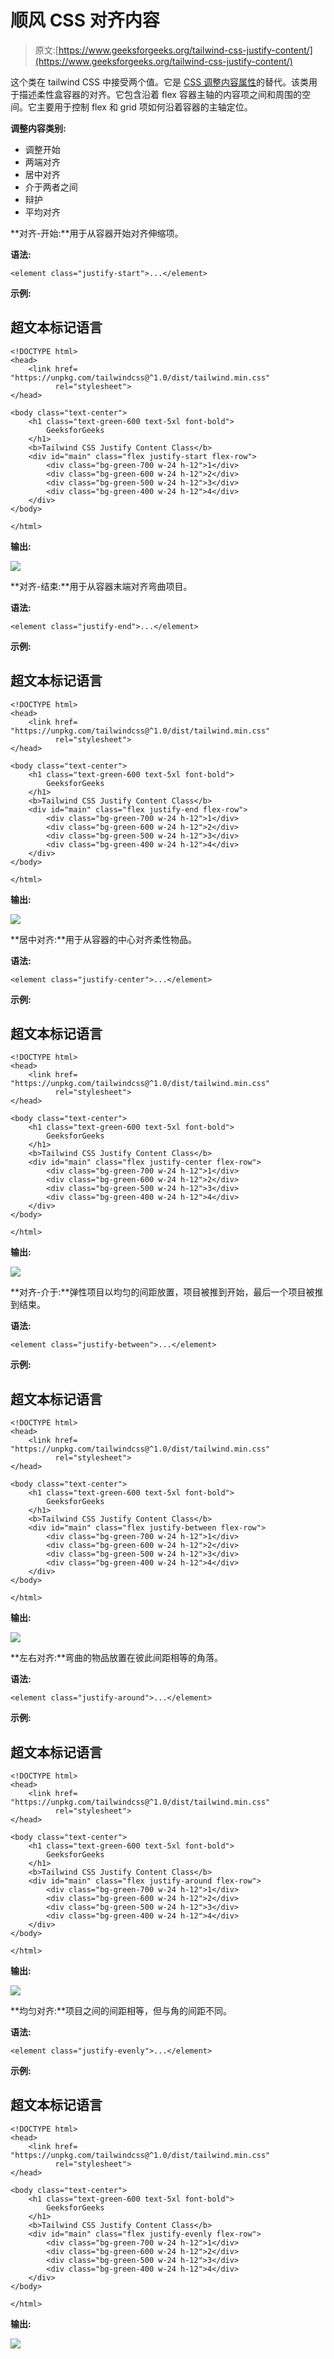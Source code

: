 # 顺风 CSS 对齐内容

> 原文:[https://www.geeksforgeeks.org/tailwind-css-justify-content/](https://www.geeksforgeeks.org/tailwind-css-justify-content/)

这个类在 tailwind CSS 中接受两个值。它是 [CSS 调整内容属性](https://www.geeksforgeeks.org/css-justify-content-property/#:~:text=The%20justify%2Dcontent%20property%20in,containers%20along%20the%20vertical%20axis.)的替代。该类用于描述柔性盒容器的对齐。它包含沿着 flex 容器主轴的内容项之间和周围的空间。它主要用于控制 flex 和 grid 项如何沿着容器的主轴定位。

**调整内容类别:**

*   调整开始
*   两端对齐
*   居中对齐
*   介于两者之间
*   辩护
*   平均对齐

**对齐-开始:**用于从容器开始对齐伸缩项。

**语法:**

```
<element class="justify-start">...</element>
```

**示例:**

## 超文本标记语言

```
<!DOCTYPE html> 
<head> 
    <link href=
"https://unpkg.com/tailwindcss@^1.0/dist/tailwind.min.css" 
          rel="stylesheet"> 
</head> 

<body class="text-center"> 
    <h1 class="text-green-600 text-5xl font-bold">
        GeeksforGeeks
    </h1> 
    <b>Tailwind CSS Justify Content Class</b> 
    <div id="main" class="flex justify-start flex-row"> 
        <div class="bg-green-700 w-24 h-12">1</div> 
        <div class="bg-green-600 w-24 h-12">2</div> 
        <div class="bg-green-500 w-24 h-12">3</div> 
        <div class="bg-green-400 w-24 h-12">4</div> 
    </div> 
</body> 

</html>
```

**输出:**

![](img/49c69477c63fe1cc0c59fcf5aa381a48.png)

**对齐-结束:**用于从容器末端对齐弯曲项目。

**语法:**

```
<element class="justify-end">...</element>
```

**示例:**

## 超文本标记语言

```
<!DOCTYPE html> 
<head> 
    <link href=
"https://unpkg.com/tailwindcss@^1.0/dist/tailwind.min.css" 
          rel="stylesheet"> 
</head> 

<body class="text-center"> 
    <h1 class="text-green-600 text-5xl font-bold">
        GeeksforGeeks
    </h1> 
    <b>Tailwind CSS Justify Content Class</b> 
    <div id="main" class="flex justify-end flex-row"> 
        <div class="bg-green-700 w-24 h-12">1</div> 
        <div class="bg-green-600 w-24 h-12">2</div> 
        <div class="bg-green-500 w-24 h-12">3</div> 
        <div class="bg-green-400 w-24 h-12">4</div> 
    </div> 
</body> 

</html>
```

**输出:**

![](img/192ba062d467cf451080078a86a6975a.png)

**居中对齐:**用于从容器的中心对齐柔性物品。

**语法:**

```
<element class="justify-center">...</element>
```

**示例:**

## 超文本标记语言

```
<!DOCTYPE html> 
<head> 
    <link href=
"https://unpkg.com/tailwindcss@^1.0/dist/tailwind.min.css" 
          rel="stylesheet"> 
</head> 

<body class="text-center"> 
    <h1 class="text-green-600 text-5xl font-bold">
        GeeksforGeeks
    </h1> 
    <b>Tailwind CSS Justify Content Class</b> 
    <div id="main" class="flex justify-center flex-row"> 
        <div class="bg-green-700 w-24 h-12">1</div> 
        <div class="bg-green-600 w-24 h-12">2</div> 
        <div class="bg-green-500 w-24 h-12">3</div> 
        <div class="bg-green-400 w-24 h-12">4</div> 
    </div> 
</body> 

</html>
```

**输出:**

![](img/2e97c8fd6951129801b864e914b20a3d.png)

**对齐-介于:**弹性项目以均匀的间距放置，项目被推到开始，最后一个项目被推到结束。

**语法:**

```
<element class="justify-between">...</element>
```

**示例:**

## 超文本标记语言

```
<!DOCTYPE html> 
<head> 
    <link href=
"https://unpkg.com/tailwindcss@^1.0/dist/tailwind.min.css" 
          rel="stylesheet"> 
</head> 

<body class="text-center"> 
    <h1 class="text-green-600 text-5xl font-bold">
        GeeksforGeeks
    </h1> 
    <b>Tailwind CSS Justify Content Class</b> 
    <div id="main" class="flex justify-between flex-row"> 
        <div class="bg-green-700 w-24 h-12">1</div> 
        <div class="bg-green-600 w-24 h-12">2</div> 
        <div class="bg-green-500 w-24 h-12">3</div> 
        <div class="bg-green-400 w-24 h-12">4</div> 
    </div> 
</body> 

</html>
```

**输出:**

![](img/a68c85dccc3e3ed9f7b8274ca9dfcf44.png)

**左右对齐:**弯曲的物品放置在彼此间距相等的角落。

**语法:**

```
<element class="justify-around">...</element>
```

**示例:**

## 超文本标记语言

```
<!DOCTYPE html> 
<head> 
    <link href=
"https://unpkg.com/tailwindcss@^1.0/dist/tailwind.min.css" 
          rel="stylesheet"> 
</head> 

<body class="text-center"> 
    <h1 class="text-green-600 text-5xl font-bold">
        GeeksforGeeks
    </h1> 
    <b>Tailwind CSS Justify Content Class</b> 
    <div id="main" class="flex justify-around flex-row"> 
        <div class="bg-green-700 w-24 h-12">1</div> 
        <div class="bg-green-600 w-24 h-12">2</div> 
        <div class="bg-green-500 w-24 h-12">3</div> 
        <div class="bg-green-400 w-24 h-12">4</div> 
    </div> 
</body> 

</html>
```

**输出:**

![](img/d66c0a8bea77f574114a9bd6446f4e28.png)

**均匀对齐:**项目之间的间距相等，但与角的间距不同。

**语法:**

```
<element class="justify-evenly">...</element>
```

**示例:**

## 超文本标记语言

```
<!DOCTYPE html> 
<head> 
    <link href=
"https://unpkg.com/tailwindcss@^1.0/dist/tailwind.min.css" 
          rel="stylesheet"> 
</head> 

<body class="text-center"> 
    <h1 class="text-green-600 text-5xl font-bold">
        GeeksforGeeks
    </h1> 
    <b>Tailwind CSS Justify Content Class</b> 
    <div id="main" class="flex justify-evenly flex-row"> 
        <div class="bg-green-700 w-24 h-12">1</div> 
        <div class="bg-green-600 w-24 h-12">2</div> 
        <div class="bg-green-500 w-24 h-12">3</div> 
        <div class="bg-green-400 w-24 h-12">4</div> 
    </div> 
</body> 

</html>
```

**输出:**

![](img/c2e639c896ea91a9132f4d6ba3b6fc81.png)